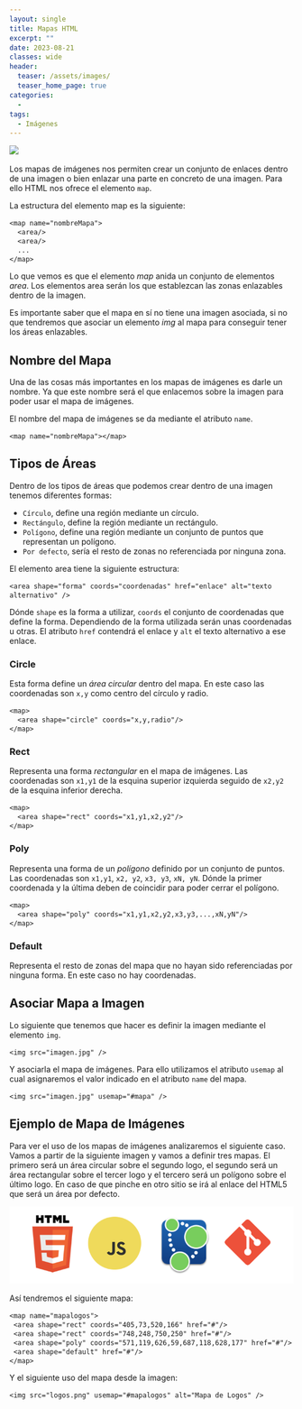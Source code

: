```yaml
---
layout: single
title: Mapas HTML
excerpt: ""
date: 2023-08-21
classes: wide
header:
  teaser: /assets/images/
  teaser_home_page: true
categories:
  - 
tags:
  - Imágenes
---
```


![](/assets/images/)

Los mapas de imágenes nos permiten crear un conjunto de enlaces dentro de una imagen o bien enlazar una parte en concreto de una imagen. Para ello HTML nos ofrece el elemento `map`.

La estructura del elemento map es la siguiente:

```
<map name="nombreMapa">
  <area/>
  <area/>
  ...
</map>
```

Lo que vemos es que el elemento *map* anida un conjunto de elementos *area*. Los elementos area serán los que establezcan las zonas enlazables dentro de la imagen.

Es importante saber que el mapa en sí no tiene una imagen asociada, si no que tendremos que asociar un elemento *img* al mapa para conseguir tener los áreas enlazables.

## Nombre del Mapa

Una de las cosas más importantes en los mapas de imágenes es darle un nombre. Ya que este nombre será el que enlacemos sobre la imagen para poder usar el mapa de imágenes.

El nombre del mapa de imágenes se da mediante el atributo `name`.

```
<map name="nombreMapa"></map>
```

## Tipos de Áreas

Dentro de los tipos de áreas que podemos crear dentro de una imagen tenemos diferentes formas:

* `Círculo`, define una región mediante un círculo.
* `Rectángulo`, define la región mediante un rectángulo.
* `Polígono`, define una región mediante un conjunto de puntos que representan un polígono.
* `Por defecto`, sería el resto de zonas no referenciada por ninguna zona.

El elemento area tiene la siguiente estructura:

```
<area shape="forma" coords="coordenadas" href="enlace" alt="texto alternativo" />
```

Dónde `shape` es la forma a utilizar, `coords` el conjunto de coordenadas que define la forma. Dependiendo de la forma utilizada serán unas coordenadas u otras. El atributo `href` contendrá el enlace y `alt` el texto alternativo a ese enlace.

### Circle

Esta forma define un *área circular* dentro del mapa. En este caso las coordenadas son `x,y` como centro del círculo y radio.

```
<map>
  <area shape="circle" coords="x,y,radio"/>
</map>
```

### Rect

Representa una forma *rectangular* en el mapa de imágenes. Las coordenadas son `x1,y1` de la esquina superior izquierda seguido de `x2,y2` de la esquina inferior derecha.

```
<map>
  <area shape="rect" coords="x1,y1,x2,y2"/>
</map>
```

### Poly

Representa una forma de un *polígono* definido por un conjunto de puntos. Las coordenadas son `x1,y1`, `x2, y2`, `x3, y3`, `xN, yN`. Dónde la primer coordenada y la última deben de coincidir para poder cerrar el polígono.

```
<map>
  <area shape="poly" coords="x1,y1,x2,y2,x3,y3,...,xN,yN"/>
</map>
```

### Default

Representa el resto de zonas del mapa que no hayan sido referenciadas por ninguna forma. En este caso no hay coordenadas.

## Asociar Mapa a Imagen

Lo siguiente que tenemos que hacer es definir la imagen mediante el elemento `img`.

```
<img src="imagen.jpg" />
```

Y asociarla el mapa de imágenes. Para ello utilizamos el atributo `usemap` al cual asignaremos el valor indicado en el atributo `name` del mapa.

```
<img src="imagen.jpg" usemap="#mapa" />
```

## Ejemplo de Mapa de Imágenes

Para ver el uso de los mapas de imágenes analizaremos el siguiente caso. Vamos a partir de la siguiente imagen y vamos a definir tres mapas. El primero será un área circular sobre el segundo logo, el segundo será un área rectangular sobre el tercer logo y el tercero será un polígono sobre el último logo. En caso de que pinche en otro sitio se irá al enlace del HTML5 que será un área por defecto.

<center>
    <img src='./../assets/images/Mapas/mapas.png'>
</center>

Así tendremos el siguiente mapa:

```
<map name="mapalogos">
 <area shape="rect" coords="405,73,520,166" href="#"/>
 <area shape="rect" coords="748,248,750,250" href="#"/>
 <area shape="poly" coords="571,119,626,59,687,118,628,177" href="#"/>
 <area shape="default" href="#"/>
</map>
```

Y el siguiente uso del mapa desde la imagen:

```
<img src="logos.png" usemap="#mapalogos" alt="Mapa de Logos" />
```